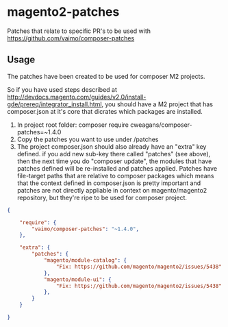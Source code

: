 # magento2-patches
Patches that relate to specific PR's to be used with https://github.com/vaimo/composer-patches

## Usage

The patches have been created to be used for composer M2 projects.

So if you have used steps described at http://devdocs.magento.com/guides/v2.0/install-gde/prereq/integrator_install.html, 
you should have a M2 project that has composer.json at it's core that dicrates which packages are installed.

1. In project root folder: composer require cweagans/composer-patches=~1.4.0
2. Copy the patches you want to use under <project-root>/patches
3. The project composer.json should also already have an "extra" key defined. if you add new sub-key there called 
   "patches" (see above), then the next time you do "composer update", the modules that have patches defined will 
   be re-installed and patches applied. Patches have file-target paths that are relative to composer packages which 
   means that the context defined in composer.json is pretty important and patches are not directly appliable in context 
   on magento/magento2 repository, but they're ripe to be used for composer project.
   
```json
{

    "require": {
        "vaimo/composer-patches": "~1.4.0",
    },

    "extra": {
        "patches": {
            "magento/module-catalog": {
                "Fix: https://github.com/magento/magento2/issues/5438": "patches/Patch-Magento_Catalog-M2.1.0-image-attribute-backend-model-hardcoded-attribute-code-removal.patch"
            },
            "magento/module-ui": {
                "Fix: https://github.com/magento/magento2/issues/5438": "patches/Patch-Magento_Ui-M2.1.0-allow-backend-to-know-the-origin-input-of-the-upload-request.patch"
            },
        }
    }

}
```
